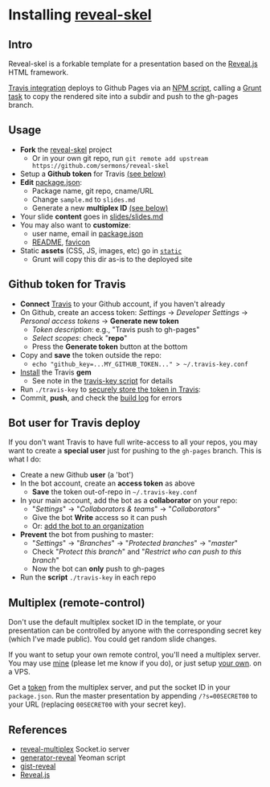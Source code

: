 # Installing [reveal-skel](https://github.com/sermons/reveal-skel)

## Intro
Reveal-skel is a forkable template for a presentation based on the [Reveal.js](http://lab.hakim.se/reveal-js/) HTML framework.

[Travis integration](.travis.yml) deploys to Github Pages via an [NPM script](package.json), calling a [Grunt task](Gruntfile.coffee) to copy the rendered site
into a subdir and push to the gh-pages branch.

## Usage
* **Fork** the [reveal-skel](https://github.com/sermons/reveal-skel) project
  + Or in your own git repo, run `git remote add upstream https://github.com/sermons/reveal-skel`
* Setup a **Github token** for Travis [(see below)](#github-token-for-travis)
* **Edit** [package.json](package.json):
  + Package name, git repo, cname/URL
  + Change `sample.md` to `slides.md`
  + Generate a new **multiplex ID** [(see below)](#multiplex-remote-control)
* Your slide **content** goes in [slides/slides.md](slides/slides.md)
* You may also want to **customize**:
  + user name, email in [package.json](package.json)
  + [README](README.md), [favicon](static/img/favicon.ico)
* Static **assets** (CSS, JS, images, etc) go in [`static`](static)
  + Grunt will copy this dir as-is to the deployed site

## Github token for Travis
+ **Connect** [Travis](https://travis-ci.org) to your Github account, if you haven't already
+ On Github, create an access token: *Settings* &rarr; *Developer Settings* &rarr; *Personal access tokens* &rarr; **Generate new token**
  + *Token description*: e.g., "Travis push to gh-pages"
  + *Select scopes*: check "**repo**"
  + Press the **Generate token** button at the bottom
+ Copy and **save** the token outside the repo:
  + `echo "github_key=...MY_GITHUB_TOKEN..." > ~/.travis-key.conf`
+ [Install](https://github.com/travis-ci/travis.rb#installation) the Travis **gem**
  + See note in the [travis-key script](travis-key) for details
+ Run `./travis-key` to [securely store the token in Travis](https://docs.travis-ci.com/user/encrypting-files/):
+ Commit, **push**, and check the [build log](https://travis-ci.org/) for errors

## Bot user for Travis deploy
If you don't want Travis to have full write-access 
to all your repos, you may want to create a 
**special user** just for pushing to the `gh-pages`
branch.  This is what I do:

+ Create a new Github **user** (a 'bot')
+ In the bot account, create an **access token** as above
  + **Save** the token out-of-repo in `~/.travis-key.conf`
+ In your main account, add the bot as a **collaborator** on your repo:
  + "*Settings*" &rarr; "*Collaborators &amp; teams*" &rarr; "*Collaborators*"
  + Give the bot **Write** access so it can push
  + Or: [add the bot to an organization](https://developer.github.com/guides/managing-deploy-keys/#machine-users)
+ **Prevent** the bot from pushing to master:
  + "*Settings*" &rarr; "*Branches*" &rarr; "*Protected branches*" &rarr; "*master*"
  + Check "*Protect this branch*" and "*Restrict who can push to this branch*"
  + Now the bot can **only** push to gh-pages
+ Run the **script** `./travis-key` in each repo

## Multiplex (remote-control)
Don't use the default multiplex socket ID in the template, or your presentation
can be controlled by anyone with the corresponding secret
key (which I've made public).  You could get random slide changes.

If you want to setup your own remote control, you'll need a multiplex
server.  You may use [mine](https://mp.seanho.com/)  (please let me know if you do), or just setup
[your own](https://github.com/seanho00/reveal-multiplex). on a VPS.

Get a [token](https://mp.seanho.com/token) from the multiplex server, and
put the socket ID in your `package.json`.
Run the master presentation by appending `/?s=00SECRET00` to your URL
(replacing `00SECRET00` with your secret key).

## References
+ [reveal-multiplex](https://github.com/seanho00/reveal-multiplex) Socket.io server
+ [generator-reveal](https://github.com/slara/generator-reveal) Yeoman script
+ [gist-reveal](https://github.com/ryanj/gist-reveal)
+ [Reveal.js](http://lab.hakim.se/reveal-js/)
